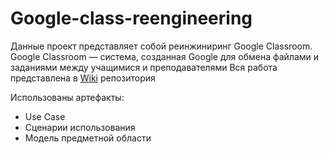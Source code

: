 # Google-class-reengineering
Данные проект представляет собой реинжиниринг Google Classroom.
Google Classroom — система, созданная Google для обмена файлами и заданиями между учащимися и преподавателями 
Вся работа представлена в [Wiki](https://github.com/lnstnkv/Google-class-reengineering/wiki) репозитория

Использованы артефакты: 
* Use Case
* Сценарии использования
* Модель предметной области
